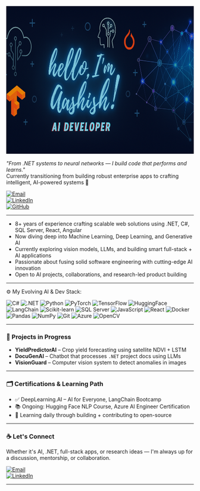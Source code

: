 <img width="1584" height="396" alt="AI Developer Banner" src="https://github.com/ashish-techies/ashish-techies/blob/main/afb68a3b-4a2b-436b-b712-35b6f9f52bba.png" />

_"From .NET systems to neural networks — I build code that performs and learns."_  
Currently transitioning from building robust enterprise apps to crafting intelligent, AI-powered systems 🚀

[![Email](https://img.shields.io/badge/-Email-000?style=flat&logo=gmail&logoColor=red)](mailto:mailtoashishpant1@gmail.com)  
[![LinkedIn](https://img.shields.io/badge/-LinkedIn-0077B5?style=flat&logo=linkedin&logoColor=white)](https://www.linkedin.com/in/ashish-p-699453b3/)  
[![GitHub](https://img.shields.io/badge/-GitHub-181717?style=flat&logo=github&logoColor=white)](https://github.com/ashish-techies)

---

- 8+ years of experience crafting scalable web solutions using .NET, C#, SQL Server, React, Angular  
- Now diving deep into Machine Learning, Deep Learning, and Generative AI  
- Currently exploring vision models, LLMs, and building smart full-stack + AI applications  
- Passionate about fusing solid software engineering with cutting-edge AI innovation  
- Open to AI projects, collaborations, and research-led product building

---

⚙️ My Evolving AI & Dev Stack:

![C#](https://img.shields.io/badge/-C%23-239120?style=flat&logo=c-sharp&logoColor=white)
![.NET](https://img.shields.io/badge/-DotNet-512BD4?style=flat&logo=dotnet&logoColor=white)
![Python](https://img.shields.io/badge/-Python-3776AB?style=flat&logo=python&logoColor=white)
![PyTorch](https://img.shields.io/badge/-PyTorch-EE4C2C?style=flat&logo=pytorch&logoColor=white)
![TensorFlow](https://img.shields.io/badge/-TensorFlow-FF6F00?style=flat&logo=tensorflow&logoColor=white)
![HuggingFace](https://img.shields.io/badge/-🤗%20HuggingFace-FCC72A?style=flat)
![LangChain](https://img.shields.io/badge/-LangChain-000000?style=flat)
![Scikit-learn](https://img.shields.io/badge/-Scikit--learn-F7931E?style=flat&logo=scikitlearn&logoColor=white)
![SQL Server](https://img.shields.io/badge/-SQL%20Server-CC2927?style=flat&logo=microsoftsqlserver&logoColor=white)
![JavaScript](https://img.shields.io/badge/-JavaScript-F7DF1E?style=flat&logo=javascript&logoColor=black)
![React](https://img.shields.io/badge/-React-61DAFB?style=flat&logo=react&logoColor=black)
![Docker](https://img.shields.io/badge/-Docker-2496ED?style=flat&logo=docker&logoColor=white)
![Pandas](https://img.shields.io/badge/-Pandas-150458?style=flat&logo=pandas&logoColor=white)
![NumPy](https://img.shields.io/badge/-NumPy-013243?style=flat&logo=numpy&logoColor=white)
![Git](https://img.shields.io/badge/-Git-F05032?style=flat&logo=git&logoColor=white)
![Azure](https://img.shields.io/badge/-Azure-0078D4?style=flat&logo=microsoftazure&logoColor=white)
![OpenCV](https://img.shields.io/badge/-OpenCV-5C3EE8?style=flat&logo=opencv&logoColor=white)

---

### 🧠 Projects in Progress

- **YieldPredictorAI** – Crop yield forecasting using satellite NDVI + LSTM  
- **DocuGenAI** – Chatbot that processes `.NET` project docs using LLMs  
- **VisionGuard** – Computer vision system to detect anomalies in images  

---

### 🗂️ Certifications & Learning Path

- ✅ DeepLearning.AI – AI for Everyone, LangChain Bootcamp  
- 📚 Ongoing: Hugging Face NLP Course, Azure AI Engineer Certification  
- 📖 Learning daily through building + contributing to open-source

---

### ☕ Let's Connect

Whether it's AI, .NET, full-stack apps, or research ideas — I'm always up for a discussion, mentorship, or collaboration.

[![Email](https://img.shields.io/badge/-Email-000?style=flat&logo=gmail&logoColor=red)](mailto:mailtoashishpant1@gmail.com)  
[![LinkedIn](https://img.shields.io/badge/-LinkedIn-0077B5?style=flat&logo=linkedin&logoColor=white)](https://www.linkedin.com/in/ashish-p-699453b3/)

---

